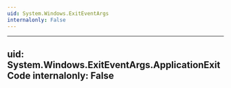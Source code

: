 ```yaml
---
uid: System.Windows.ExitEventArgs
internalonly: False
---
```


---
uid: System.Windows.ExitEventArgs.ApplicationExitCode
internalonly: False
---
